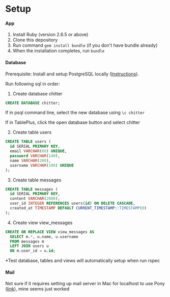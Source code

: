 # Setup

#### App

1. Install Ruby (version 2.6.5 or above)
2. Clone this depository
3. Run command `gem install bundle` (if you don't have bundle already)
4. When the installation completes, run `bundle`

#### Database

Prerequisite: Install and setup PostgreSQL locally ([Instructions](https://github.com/makersacademy/course/blob/master/bookmark_manager/walkthroughs/04_mac.md)).

Run following sql in order:

1. Create database chitter

```sql
CREATE DATABASE chitter;
```

If in psql command line, select the new database using `\c chitter`

If in TablePlus, click the open database button and select chitter

2. Create table users

```sql
CREATE TABLE users (
  id SERIAL PRIMARY KEY,
  email VARCHAR(60) UNIQUE,
  password VARCHAR(140),
  name VARCHAR(200),
  username VARCHAR(100) UNIQUE
);
```

3. Create table messages

```sql
CREATE TABLE messages (
  id SERIAL PRIMARY KEY,
  content VARCHAR(2000),
  user_id INTEGER REFERENCES users(id) ON DELETE CASCADE,
  created_at TIMESTAMP DEFAULT CURRENT_TIMESTAMP::TIMESTAMP(0)
);
```

4. Create view view_messages

```sql
CREATE OR REPLACE VIEW view_messages AS 
  SELECT m.*, u.name, u.username
  FROM messages m
  LEFT JOIN users u
  ON m.user_id = u.id;
```

*Test database, tables and views will automatically setup when run rspec

#### Mail

Not sure if it requires setting up mail server in Mac for localhost to use Pony ([link](https://github.com/benprew/pony)), mine seems just worked